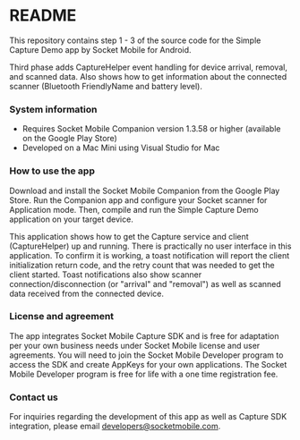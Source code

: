 # README #


This repository contains step 1 - 3 of the source code for the Simple Capture Demo app by Socket Mobile for Android. 

Third phase adds CaptureHelper event handling for device arrival, removal, and scanned data. Also shows how to get information about the connected scanner (Bluetooth FriendlyName and battery level).


### System information ###

* Requires Socket Mobile Companion version 1.3.58 or higher (available on the Google Play Store) 
* Developed on a Mac Mini using Visual Studio for Mac


### How to use the app ###

Download and install the Socket Mobile Companion from the Google Play Store. Run the Companion app and configure your Socket scanner for Application mode. Then, compile and run the Simple Capture Demo application on your target device.

This application shows how to get the Capture service and client (CaptureHelper) up and running. There is practically no user interface in this application. To confirm it is working, a toast notification will report the client initialization return code, and the retry count that was needed to get the client started. Toast notifications also show scanner connection/disconnection (or "arrival" and "removal") as well as scanned data received from the connected device.


### License and agreement ###

The app integrates Socket Mobile Capture SDK and is free for adaptation per your own business needs under Socket Mobile license and user agreements. You will need to join the Socket Mobile Developer program to access the SDK and create AppKeys for your own applications. The Socket Mobile Developer program is free for life with a one time registration fee. 


### Contact us ###

For inquiries regarding the development of this app as well as Capture SDK integration, please email developers@socketmobile.com. 
